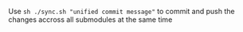 Use `sh ./sync.sh "unified commit message"` to commit and push the changes accross all submodules at the same time
